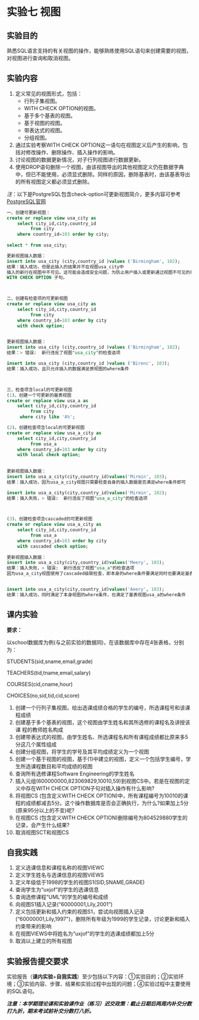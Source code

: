 # 实验七 视图

## 实验目的

熟悉SQL语言支持的有关视图的操作，能够熟练使用SQL语句来创建需要的视图，对视图进行查询和取消视图。

## 实验内容

1. 定义常见的视图形式，包括：
   - 行列子集视图。
   - WITH CHECK OPTION的视图。
   - 基于多个基表的视图。
   - 基于视图的视图。
   - 带表达式的视图。
   - 分组视图。
2. 通过实验考察WITH CHECK OPTION这一语句在视图定义后产生的影响，包括对修改操作、删除操作、插入操作的影响。
3. 讨论视图的数据更新情况，对子行列视图进行数据更新。
4. 使用DROP语句删除一个视图，由该视图导出的其他视图定义仍在数据字典中，但已不能使用，必须显式删除。同样的原因，删除基表时，由该基表导出的所有视图定义都必须显式删除。

*注*：以下是PostgreSQL包含check-option可更新视图简介，更多内容可参考[PostgreSQL官网](https://www.postgresql.org/docs/current/sql-createview.html)

```sql
一、创建可更新视图：
create or replace view usa_city as
    select city_id,city,country_id 
         from city
    where country_id=103 order by city;
    
select * from usa_city;

更新视图插入数据：
insert into usa_city (city,country_id )values ('Birmingham', 102);
结果：插入成功，但是此插入的结果并不在视图usa_city中
插入的新行在视图中不可见。这可能会造成安全问题，为防止用户插入或更新通过视图不可见的行，在创建视图时可使用 
WITH CHECK OPTION 子句。



二、创建有检查项的可更新视图
create or replace view usa_city as
    select city_id,city,country_id 
         from city
    where country_id=103 order by city
    with check option;
    

更新视图插入数据：
insert into usa_city (city,country_id )values ('Birmingham', 102);
结果：> 错误:  新行违反了视图"usa_city"的检查选项

insert into usa_city (city,country_id )values ('Birenc', 103);
结果：插入成功，且只允许插入的数据满足原视图的where条件



三、检查项含local的可更新视图
(1)、创建一个可更新的基表视图
create or replace view usa_a as 
    select city_id,city,country_id 
         from city 
     where city like 'A%';

(2)、创建检查项含local的可更新视图
create or replace view usa_a_city as 
    select city_id,city,country_id 
         from usa_a
    where country_id=103 order by city
    with local check option;
        
        
更新视图插入数据：
insert into usa_a_city(city,country_id)values('Mirmin', 103);
结果：插入成功，因为usa_a_city视图只需要检查自身的插入数据是否满足where条件即可

insert into usa_a_city(city,country_id)values('Mirmin', 102);
结果：插入失败，> 错误:  新行违反了视图"usa_a_city"的检查选项



(3)、创建检查项含cascaded的可更新视图
create or replace view usa_a_city as 
    select city_id,city,country_id 
         from usa_a
    where country_id=103 order by city
    with cascaded check option;
        
更新视图插入数据：
insert into usa_a_city(city,country_id)values('Meery', 103);
结果：插入失败，> 错误:  新行违反了视图"usa_a"的检查选项
因为usa_a_city视图使用了cascaded级联检查，即本身的where条件要满足同时也要满足基表视图的where条件


insert into usa_a_city(city,country_id)values('Aeery', 103);
结果：插入成功，同时满足了本身视图的where条件，也满足了基表视图usa_a的where条件
```

## 课内实验

**要求：**

以school数据库为例(与之前实验的数据同)，在该数据库中存在4张表格，分别为：

STUDENTS(sid,sname,email,grade)

TEACHERS(tid,tname,email,salary)

COURSES(cid,cname,hour)

CHOICES(no,sid,tid,cid,score)

1. 创建一个行列子集视图，给出选课成绩合格的学生的编号，所选课程号和该课程成绩
2. 创建基于多个基表的视图，这个视图由学生姓名和其所选修的课程名及讲授该课 程的教师姓名构成
3. 创建带表达式的视图，由学生姓名、所选课程名和所有课程成绩都比原来多5分这几个属性组成
4. 创建分组视图，将学生的学号及其平均成绩定义为一个视图
5. 创建一个基于视图的视图，基于(1)中建立的视图，定义一个包括学生编号，学生所选课程数目和平均成绩的视图
6. 查询所有选修课程Software Engineering的学生姓名
7. 插入元组(600000000,823069829,10010,59)到视图CS中。若是在视图的定义中存在WITH CHECK OPTION子句对插入操作有什么影响?
8. 将视图CS (包含定义WITH CHECK OPTION)中，所有课程编号为10010的课程的成绩都减去5分。这个操作数据库是否会正确执行，为什么?如果加上5分(原来95分以上的不变)呢?
9. 在视图CS (包含定义WITH CHECK OPTION)删除编号为804529880学生的记录，会产生什么结果?
10. 取消视图SCT和视图CS

## 自我实践

1. 定义选课信息和课程名称的视图VIEWC
2. 定义学生姓名与选课信息的视图VIEWS
3. 定义年级低于1998的学生的视图S1(SID,SNAME,GRADE)
4. 查询学生为“uxjof”的学生的选课信息
5. 查询选修课程“UML”的学生的编号和成绩
6. 向视图S1插入记录(“60000001,Lily,2001”)
7. 定义包括更新和插入约束的视图S1，尝试向视图插入记录(“60000001,Lily,1997")，删除所有年级为1999的学生记录，讨论更新和插入约束带来的影响
8. 在视图VIEWS中将姓名为“uxjof”的学生的选课成绩都加上5分
9. 取消以上建立的所有视图

## 实验报告提交要求

实验报告（**课内实验**+**自我实践**）至少包括以下内容：①实验目的；②实验环境；③实验内容、步骤、结果和实验过程中出现的问题；④实验过程中主要使用的SQL语句。

***注意：本学期理论课和实验课作业（练习）迟交政策：截止日期后两周内补交分数打九折，期末考试前补交分数打八折。***